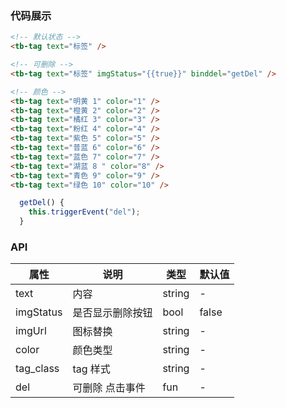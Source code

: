 ### 代码展示

```html
<!-- 默认状态 -->
<tb-tag text="标签" />

<!-- 可删除 -->
<tb-tag text="标签" imgStatus="{{true}}" binddel="getDel" />

<!-- 颜色 -->
<tb-tag text="明黄 1" color="1" />
<tb-tag text="橙黄 2" color="2" />
<tb-tag text="橘红 3" color="3" />
<tb-tag text="粉红 4" color="4" />
<tb-tag text="紫色 5" color="5" />
<tb-tag text="普蓝 6" color="6" />
<tb-tag text="蓝色 7" color="7" />
<tb-tag text="湖蓝 8 " color="8" />
<tb-tag text="青色 9" color="9" />
<tb-tag text="绿色 10" color="10" />
```

```js
  getDel() {
    this.triggerEvent("del");
  }

```

### API

| 属性      | 说明             | 类型   | 默认值 |
| --------- | ---------------- | ------ | ------ |
| text      | 内容             | string | -      |
| imgStatus | 是否显示删除按钮 | bool   | false  |
| imgUrl    | 图标替换         | string | -      |
| color     | 颜色类型         | string | -      |
| tag_class | tag 样式         | string | -      |
| del       | 可删除 点击事件     | fun    | -      |
